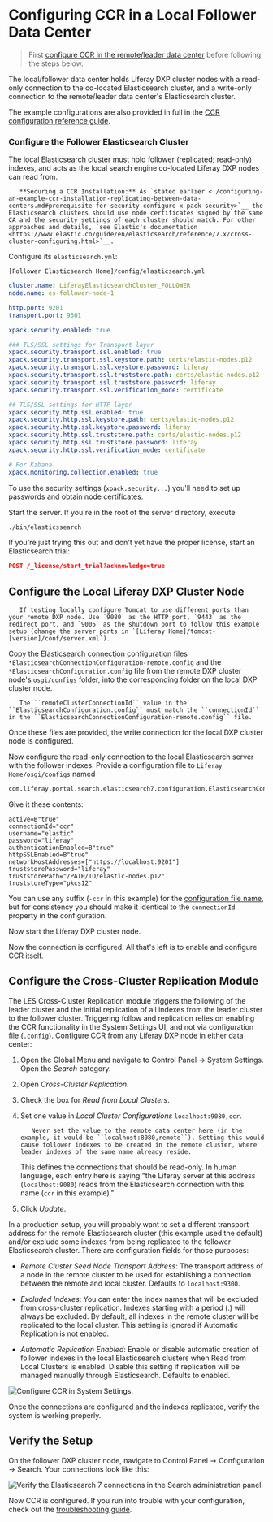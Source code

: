 # Configuring CCR in a Local Follower Data Center

> First [configure CCR in the remote/leader data center](./configuring-ccr-in-a-remote-leader-data-center.md) before following the steps below.

The local/follower data center holds Liferay DXP cluster nodes with a read-only connection to the co-located Elasticsearch cluster, and a write-only connection to the remote/leader data center's Elasticsearch cluster.

The example configurations are also provided in full in the [CCR configuration reference guide](./ccr-basic-use-case-config-reference.md).

### Configure the Follower Elasticsearch Cluster 

The local Elasticsearch cluster must hold follower (replicated; read-only) indexes, and acts as the local search engine co-located Liferay DXP nodes can read from.

```important::
   **Securing a CCR Installation:** As `stated earlier <./configuring-an-example-ccr-installation-replicating-between-data-centers.md#prerequisite-for-security-configure-x-pack-security>`__ the Elasticsearch clusters should use node certificates signed by the same CA and the security settings of each cluster should match. For other approaches and details, `see Elastic's documentation <https://www.elastic.co/guide/en/elasticsearch/reference/7.x/cross-cluster-configuring.html>`__.
```

Configure its `elasticsearch.yml`:

`[Follower Elasticsearch Home]/config/elasticsearch.yml`

```yaml
cluster.name: LiferayElasticsearchCluster_FOLLOWER
node.name: es-follower-node-1

http.port: 9201
transport.port: 9301

xpack.security.enabled: true

### TLS/SSL settings for Transport layer
xpack.security.transport.ssl.enabled: true
xpack.security.transport.ssl.keystore.path: certs/elastic-nodes.p12
xpack.security.transport.ssl.keystore.password: liferay
xpack.security.transport.ssl.truststore.path: certs/elastic-nodes.p12
xpack.security.transport.ssl.truststore.password: liferay
xpack.security.transport.ssl.verification_mode: certificate

## TLS/SSL settings for HTTP layer
xpack.security.http.ssl.enabled: true
xpack.security.http.ssl.keystore.path: certs/elastic-nodes.p12
xpack.security.http.ssl.keystore.password: liferay
xpack.security.http.ssl.truststore.path: certs/elastic-nodes.p12
xpack.security.http.ssl.truststore.password: liferay
xpack.security.http.ssl.verification_mode: certificate

# For Kibana
xpack.monitoring.collection.enabled: true
```

To use the security settings (`xpack.security...`) you'll need to set up passwords and obtain node certificates.

Start the server. If you're in the root of the server directory, execute

```bash
./bin/elasticssearch
```

If you're just trying this out and don't yet have the proper license, start an Elasticsearch trial:

```json
POST /_license/start_trial?acknowledge=true
```

## Configure the Local Liferay DXP Cluster Node

```tip::
   If testing locally configure Tomcat to use different ports than your remote DXP node. Use `9080` as the HTTP port, `9443` as the redirect port, and `9005` as the shutdown port to follow this example setup (change the server ports in `[Liferay Home]/tomcat-[version]/conf/server.xml`).
```

Copy the [Elasticsearch connection configuration files](./configuring-ccr-in-a-local-follower-data-center.md#configure-the-remote-liferay-dxp-cluster-node) `*ElasticsearchConnectionConfiguration-remote.config` and the `*ElasticsearchConfiguration.config` file from the remote DXP cluster node's `osgi/configs` folder, into the corresponding folder on the local DXP cluster node. 

```important::
   The ``remoteClusterConnectionId`` value in the ``ElasticsearchConfiguration.config`` must match the ``connectionId`` in the ``ElasticsearchConnectionConfiguration-remote.config`` file. 
```

Once these files are provided, the write connection for the local DXP cluster node is configured.

Now configure the read-only connection to the local Elasticsearch server with the follower indexes. Provide a configuration file to `Liferay Home/osgi/configs` named 

```bash
com.liferay.portal.search.elasticsearch7.configuration.ElasticsearchConnectionConfiguration-ccr.config
```

Give it these contents:

```properties
active=B"true"
connectionId="ccr"
username="elastic"
password="liferay"
authenticationEnabled=B"true"
httpSSLEnabled=B"true"
networkHostAddresses=["https://localhost:9201"]
truststorePassword="liferay"
truststorePath="/PATH/TO/elastic-nodes.p12"
truststoreType="pkcs12"
```

You can use any suffix (`-ccr` in this example) for the [configuration file name](../../../system-administration/configuring-liferay/configuration-files-and-factories/using-factory-configuration.md), but for consistency you should make it identical to the `connectionId` property in the configuration.

Now start the Liferay DXP cluster node.

Now the connection is configured. All that's left is to enable and configure CCR itself.

## Configure the Cross-Cluster Replication Module

The LES Cross-Cluster Replication module triggers the following of the leader cluster and the initial replication of all indexes from the leader cluster to the follower cluster. Triggering follow and replication relies on enabling the CCR functionality in the System Settings UI, and not via configuration file (`.config`). Configure CCR from any Liferay DXP node in either data center:

1. Open the Global Menu and navigate to Control Panel &rarr; System Settings. Open the _Search_ category.  

1. Open _Cross-Cluster Replication_.

1. Check the box for _Read from Local Clusters_.

1. Set one value in _Local Cluster Configurations_ `localhost:9080,ccr`.

   ```important::
      Never set the value to the remote data center here (in the example, it would be ``localhost:8080,remote``). Setting this would cause follower indexes to be created in the remote cluster, where leader indexes of the same name already reside.
   ```

   This defines the connections that should be read-only. In human language, each entry here is saying "the Liferay server at this address (``localhost:9080``) reads from the Elasticsearch connection with this name (``ccr`` in this example)." 

1. Click _Update_.

In a production setup, you will probably want to set a different transport address for the remote Elasticsearch cluster (this example used the default) and/or exclude some indexes from being replicated to the follower Elasticsearch cluster. There are configuration fields for those purposes:

* *Remote Cluster Seed Node Transport Address*: The transport address of a node in the remote cluster to be used for establishing a connection between the remote and local cluster. Defaults to `localhost:9300`.

* *Excluded Indexes*: You can enter the index names that will be excluded from cross-cluster replication. Indexes starting with a period (.) will always be excluded. By default, all indexes in the remote cluster will be replicated to the local cluster. This setting is ignored if Automatic Replication is not enabled.

* *Automatic Replication Enabled*: Enable or disable automatic creation of follower indexes in the local Elasticsearch clusters when Read from Local Clusters is enabled. Disable this setting if replication will be managed manually through Elasticsearch. Defaults to enabled.

![Configure CCR in System Settings.](./configuring-ccr-in-a-local-follower-data-center/images/02.png)

Once the connections are configured and the indexes replicated, verify the system is working properly.

## Verify the Setup

On the follower DXP cluster node, navigate to Control Panel &rarr; Configuration &rarr; Search. Your connections look like this:

![Verify the Elasticsearch 7 connections in the Search administration panel.](./configuring-ccr-in-a-local-follower-data-center/images/01.png)

Now CCR is configured. If you run into trouble with your configuration, check out the [troubleshooting guide](./troubleshooting-cross-cluster-replication.md).

